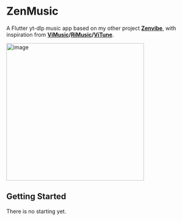 # ZenMusic

A Flutter yt-dlp music app based on my other project **[Zenvibe](https://github.com/ZeNyfh/Zenvibe)**, with inspiration from **[ViMusic](https://github.com/vfsfitvnm/ViMusic/)/[RiMusic](https://github.com/fast4x/RiMusic)/[ViTune](https://github.com/25huizengek1/ViTune/)**.


<img height="360" alt="image" src="https://github.com/user-attachments/assets/565833c2-4504-40e2-bf83-f852458698a9" />

## Getting Started

There is no starting yet.
